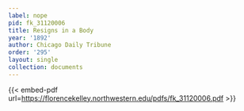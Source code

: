 ```yaml
---
label: nope
pid: fk_31120006
title: Resigns in a Body
year: '1892'
author: Chicago Daily Tribune
order: '295'
layout: single
collection: documents
---
```



{{< embed-pdf url=https://florencekelley.northwestern.edu/pdfs/fk_31120006.pdf >}}
